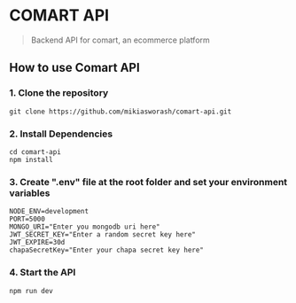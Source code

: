 # COMART API

> Backend API for comart, an ecommerce platform

## How to use Comart API

### 1. Clone the repository

```
git clone https://github.com/mikiasworash/comart-api.git
```

### 2. Install Dependencies

```
cd comart-api
npm install
```

### 3. Create ".env" file at the root folder and set your environment variables
```
NODE_ENV=development
PORT=5000
MONGO_URI="Enter you mongodb uri here"
JWT_SECRET_KEY="Enter a random secret key here"
JWT_EXPIRE=30d
chapaSecretKey="Enter your chapa secret key here"
```

### 4. Start the API

```
npm run dev
```
